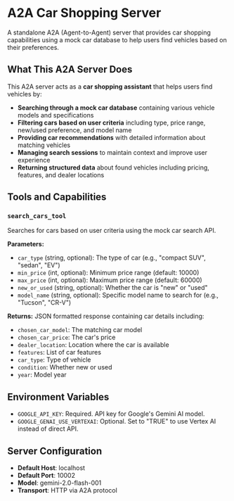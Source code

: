 # A2A Car Shopping Server

A standalone A2A (Agent-to-Agent) server that provides car shopping capabilities
using a mock car database to help users find vehicles based on their preferences.

## What This A2A Server Does

This A2A server acts as a **car shopping assistant** that helps users find vehicles by:

- **Searching through a mock car database** containing various vehicle models and specifications
- **Filtering cars based on user criteria** including type, price range, new/used preference, and model name
- **Providing car recommendations** with detailed information about matching vehicles
- **Managing search sessions** to maintain context and improve user experience
- **Returning structured data** about found vehicles including pricing, features, and dealer locations

## Tools and Capabilities

### `search_cars_tool`
Searches for cars based on user criteria using the mock car search API.

**Parameters:**
- `car_type` (string, optional): The type of car (e.g., "compact SUV", "sedan", "EV")
- `min_price` (int, optional): Minimum price range (default: 10000)
- `max_price` (int, optional): Maximum price range (default: 60000)
- `new_or_used` (string, optional): Whether the car is "new" or "used"
- `model_name` (string, optional): Specific model name to search for (e.g., "Tucson", "CR-V")

**Returns:**
JSON formatted response containing car details including:
- `chosen_car_model`: The matching car model
- `chosen_car_price`: The car's price
- `dealer_location`: Location where the car is available
- `features`: List of car features
- `car_type`: Type of vehicle
- `condition`: Whether new or used
- `year`: Model year

## Environment Variables

- `GOOGLE_API_KEY`: Required. API key for Google's Gemini AI model.
- `GOOGLE_GENAI_USE_VERTEXAI`: Optional. Set to "TRUE" to use Vertex AI instead of direct API.

## Server Configuration

- **Default Host**: localhost
- **Default Port**: 10002
- **Model**: gemini-2.0-flash-001
- **Transport**: HTTP via A2A protocol
